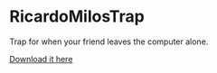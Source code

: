 # RicardoMilosTrap
Trap for when your friend leaves the computer alone.

[Download it here](https://drive.google.com/drive/folders/1wla5npn16pDHc7gMqXyYv69LNSAr6KD_?usp=sharing)

